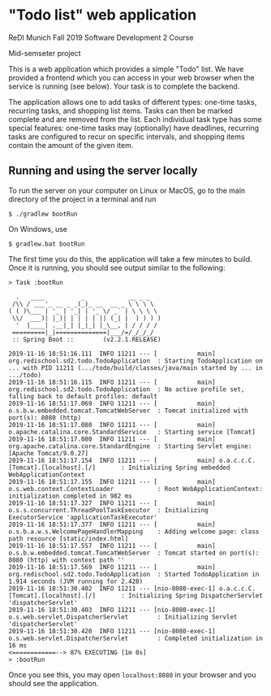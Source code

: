 # "Todo list" web application

ReDI Munich Fall 2019 Software Development 2 Course

Mid-semseter project

This is a web application which provides a simple "Todo" list. We have provided a frontend which you
can access in your web browser when the service is running (see below). Your task
is to complete the backend.

The application allows one to add tasks of different types: one-time tasks,
recurring tasks, and shopping list items. Tasks can then be marked complete and
are removed from the list. Each individual task type has some special features:
one-time tasks may (optionally) have deadlines, recurring tasks are configured to
recur on specific intervals, and shopping items contain the amount of the given
item.

## Running and using the server locally

To run the server on your computer on Linux or MacOS, go to the main directory of the project in a
terminal and run

```shell script
$ ./gradlew bootRun
```

On Windows, use

```shell script
$ gradlew.bat bootRun
```

The first time you do this, the application will take a few minutes to build. Once
it is running, you should see output similar to the following:

```
> Task :bootRun

  .   ____          _            __ _ _
 /\\ / ___'_ __ _ _(_)_ __  __ _ \ \ \ \
( ( )\___ | '_ | '_| | '_ \/ _` | \ \ \ \
 \\/  ___)| |_)| | | | | || (_| |  ) ) ) )
  '  |____| .__|_| |_|_| |_\__, | / / / /
 =========|_|==============|___/=/_/_/_/
 :: Spring Boot ::        (v2.2.1.RELEASE)

2019-11-16 18:51:16.111  INFO 11211 --- [           main] org.redischool.sd2.todo.TodoApplication  : Starting TodoApplication on ... with PID 11211 (.../todo/build/classes/java/main started by ... in .../todo)
2019-11-16 18:51:16.115  INFO 11211 --- [           main] org.redischool.sd2.todo.TodoApplication  : No active profile set, falling back to default profiles: default
2019-11-16 18:51:17.069  INFO 11211 --- [           main] o.s.b.w.embedded.tomcat.TomcatWebServer  : Tomcat initialized with port(s): 8080 (http)
2019-11-16 18:51:17.080  INFO 11211 --- [           main] o.apache.catalina.core.StandardService   : Starting service [Tomcat]
2019-11-16 18:51:17.080  INFO 11211 --- [           main] org.apache.catalina.core.StandardEngine  : Starting Servlet engine: [Apache Tomcat/9.0.27]
2019-11-16 18:51:17.154  INFO 11211 --- [           main] o.a.c.c.C.[Tomcat].[localhost].[/]       : Initializing Spring embedded WebApplicationContext
2019-11-16 18:51:17.155  INFO 11211 --- [           main] o.s.web.context.ContextLoader            : Root WebApplicationContext: initialization completed in 982 ms
2019-11-16 18:51:17.327  INFO 11211 --- [           main] o.s.s.concurrent.ThreadPoolTaskExecutor  : Initializing ExecutorService 'applicationTaskExecutor'
2019-11-16 18:51:17.377  INFO 11211 --- [           main] o.s.b.a.w.s.WelcomePageHandlerMapping    : Adding welcome page: class path resource [static/index.html]
2019-11-16 18:51:17.557  INFO 11211 --- [           main] o.s.b.w.embedded.tomcat.TomcatWebServer  : Tomcat started on port(s): 8080 (http) with context path ''
2019-11-16 18:51:17.569  INFO 11211 --- [           main] org.redischool.sd2.todo.TodoApplication  : Started TodoApplication in 1.914 seconds (JVM running for 2.428)
2019-11-16 18:51:30.402  INFO 11211 --- [nio-8080-exec-1] o.a.c.c.C.[Tomcat].[localhost].[/]       : Initializing Spring DispatcherServlet 'dispatcherServlet'
2019-11-16 18:51:30.403  INFO 11211 --- [nio-8080-exec-1] o.s.web.servlet.DispatcherServlet        : Initializing Servlet 'dispatcherServlet'
2019-11-16 18:51:30.420  INFO 11211 --- [nio-8080-exec-1] o.s.web.servlet.DispatcherServlet        : Completed initialization in 16 ms
<============--> 87% EXECUTING [1m 0s]
> :bootRun
```

Once you see this, you may open `localhost:8080` in your browser and you should see the application.
